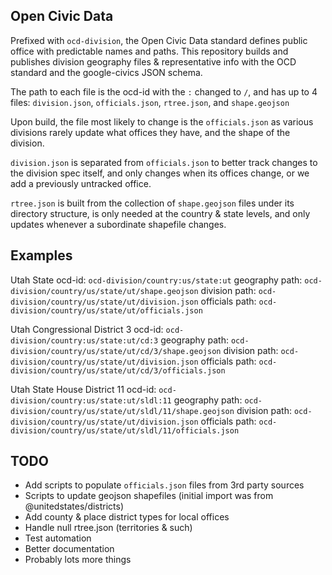 ## Open Civic Data

Prefixed with `ocd-division`, the Open Civic Data standard defines public office with predictable names and paths. This repository builds and publishes division geography files & representative info with the OCD standard and the google-civics JSON schema.

The path to each file is the ocd-id with the `:` changed to `/`, and has up to 4 files: `division.json`, `officials.json`, `rtree.json`, and `shape.geojson`

Upon build, the file most likely to change is the `officials.json` as various divisions rarely update what offices they have, and the shape of the division.

`division.json` is separated from `officials.json` to better track changes to the division spec itself, and only changes when its offices change, or we add a previously untracked office.

`rtree.json` is built from the collection of `shape.geojson` files under its directory structure, is only needed at the country & state levels, and only updates whenever a subordinate shapefile changes.

## Examples

Utah State
ocd-id: `ocd-division/country:us/state:ut`
geography path: `ocd-division/country/us/state/ut/shape.geojson`
division path: `ocd-division/country/us/state/ut/division.json`
officials path: `ocd-division/country/us/state/ut/officials.json`

Utah Congressional District 3
ocd-id: `ocd-division/country:us/state:ut/cd:3`
geography path: `ocd-division/country/us/state/ut/cd/3/shape.geojson`
division path: `ocd-division/country/us/state/ut/division.json`
officials path: `ocd-division/country/us/state/ut/cd/3/officials.json`

Utah State House District 11
ocd-id: `ocd-division/country:us/state:ut/sldl:11`
geography path: `ocd-division/country/us/state/ut/sldl/11/shape.geojson`
division path: `ocd-division/country/us/state/ut/division.json`
officials path: `ocd-division/country/us/state/ut/sldl/11/officials.json`

## TODO

* Add scripts to populate `officials.json` files from 3rd party sources
* Scripts to update geojson shapefiles (initial import was from @unitedstates/districts)
* Add county & place district types for local offices
* Handle null rtree.json (territories & such)
* Test automation
* Better documentation
* Probably lots more things

